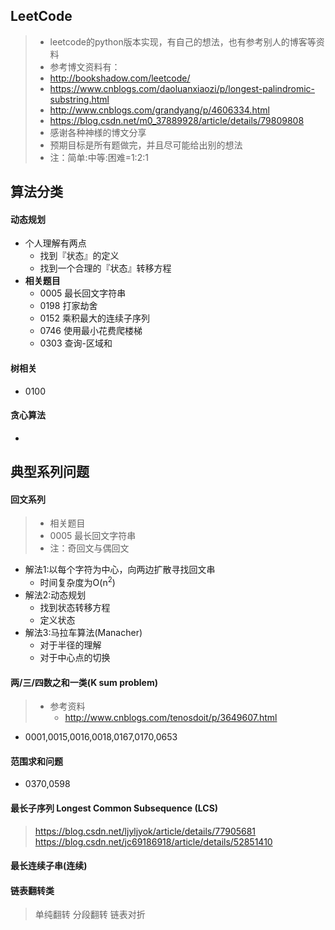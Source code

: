 ## LeetCode
>* leetcode的python版本实现，有自己的想法，也有参考别人的博客等资料
>* 参考博文资料有：
>  * http://bookshadow.com/leetcode/
>  * https://www.cnblogs.com/daoluanxiaozi/p/longest-palindromic-substring.html
>  * http://www.cnblogs.com/grandyang/p/4606334.html
>  * https://blog.csdn.net/m0_37889928/article/details/79809808
>* 感谢各种神様的博文分享
>* 预期目标是所有题做完，并且尽可能给出别的想法
>* 注：简单:中等:困难=1:2:1


## 算法分类
#### 动态规划
* 个人理解有两点
  - 找到『状态』的定义
  - 找到一个合理的『状态』转移方程
* **相关题目**
  - 0005 最长回文字符串
  - 0198 打家劫舍
  - 0152 乘积最大的连续子序列
  - 0746 使用最小花费爬楼梯
  - 0303 查询-区域和

#### 树相关
* 0100

#### 贪心算法
* 


## 典型系列问题
#### 回文系列
> * 相关题目
>  * 0005 最长回文字符串
> * 注：奇回文与偶回文
* 解法1:以每个字符为中心，向两边扩散寻找回文串
  * 时间复杂度为O(n<sup>2</sup>)
* 解法2:动态规划
  * 找到状态转移方程
  * 定义状态
* 解法3:马拉车算法(Manacher)
  * 对于半径的理解
  * 对于中心点的切换


#### 两/三/四数之和一类(K sum problem)
> * 参考资料
>   - http://www.cnblogs.com/tenosdoit/p/3649607.html
* 0001,0015,0016,0018,0167,0170,0653


#### 范围求和问题
* 0370,0598

#### 最长子序列 Longest Common Subsequence (LCS)
> https://blog.csdn.net/ljyljyok/article/details/77905681
> https://blog.csdn.net/jc69186918/article/details/52851410

#### 最长连续子串(连续)

#### 链表翻转类
> 单纯翻转
> 分段翻转
> 链表对折

